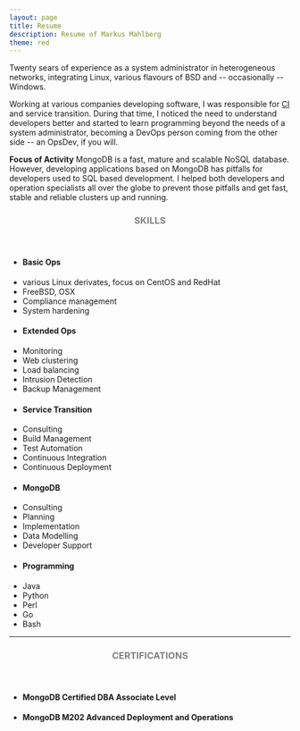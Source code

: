 ```yaml
---
layout: page
title: Resume
description: Resume of Markus Mahlberg 
theme: red
---
```

Twenty sears of experience as a system administrator in heterogeneous networks, integrating Linux, various flavours of BSD and -- occasionally -- Windows.

Working at various companies developing software, I was responsible for [CI][wp:ci] and service transition. During that time, I noticed the need to understand developers better and started to learn programming beyond the needs of a system administrator, becoming a DevOps person coming from the other side -- an OpsDev, if you will.

**Focus of Activity**
MongoDB is a fast, mature and scalable NoSQL database. However, developing applications based on MongoDB has pitfalls for developers used to SQL based development. I helped both developers and operation specialists all over the globe to prevent those pitfalls and get fast, stable and reliable clusters up and running.


<!-- Skills -->
<section class="row">
	<header class="col-md-3">
		<h3 style="text-transform:uppercase;color:gray">Skills</h3>
	</header>
	<div class="col-md-9">
		<div class="row">
			<div class="col-md-4">
				<ul class="list-group">
					<li class="list-group-item active"><h4><strong>Basic Ops</strong></h4></li>
					<li class="list-group-item">various Linux derivates, focus on CentOS and RedHat</li>
					<li class="list-group-item">FreeBSD, OSX</li>
					<li class="list-group-item">Compliance management</li>
					<li class="list-group-item">System hardening</li>
				</ul>
			</div>
			<div class="col-md-4">
				<ul class="list-group">
					<li class="list-group-item active"><h4><strong>Extended Ops</strong></h4></li>
					<li class="list-group-item">Monitoring</li>
					<li class="list-group-item">Web clustering</li>
          <li class="list-group-item">Load balancing</li>
					<li class="list-group-item">Intrusion Detection</li>
					<li class="list-group-item">Backup Management</li>
				</ul>
			</div>
      <div class="col-md-4">
				<ul class="list-group">
					<li class="list-group-item active"><h4><strong>Service Transition</strong></h4></li>
					<li class="list-group-item">Consulting</li>
					<li class="list-group-item">Build Management</li>
					<li class="list-group-item">Test Automation</li>
					<li class="list-group-item">Continuous Integration</li>
					<li class="list-group-item">Continuous Deployment</li>
				</ul>
      </div>
		</div>
    <div class="row">
			<div class="col-md-4">
				<ul class="list-group">
					<li class="list-group-item active"><h4><strong>MongoDB</strong></h4></li>
					<li class="list-group-item">Consulting</li>
					<li class="list-group-item">Planning</li>
					<li class="list-group-item">Implementation</li>
          <li class="list-group-item">Data Modelling</li>
          <li class="list-group-item">Developer Support</li>
				</ul>
			</div>
  		<div class="col-md-4">
  			<ul class="list-group">
  				<li class="list-group-item active"><h4><strong>Programming</strong></h4></li>
  				<li class="list-group-item">Java</li>
  				<li class="list-group-item">Python</li>
  				<li class="list-group-item">Perl</li>
          <li class="list-group-item">Go</li>
          <li class="list-group-item">Bash</li>
  			</ul>
  		</div>
    </div>
	</div>
</section>
<hr/>
<!-- Education -->
<section class="row">
	<header class="col-md-3">
		<h3 style="text-transform:uppercase;color:gray">Certifications</h3>
	</header>
	<div class="col-md-9">
		<ul>
			<li>
				<h4>MongoDB Certified DBA Associate Level</h4>
			</li>
			<li>
				<h4>MongoDB M202 Advanced Deployment and Operations</h4>
			</li>
		</ul>
	</div>
</section>
<!-- hr/-->
<!-- Work -->
<!-- <section class="row">
	<header class="col-md-3">
		<h3 style="text-transform:uppercase;color:gray">Work Experience</h3>
	</header>
	<div class="col-md-9">
		<ul>
			<li>
				<h4>C4 Advanced Solutions</h4>
				<h5>Present</h5>
				<p>Working as Application Developer</p>
			</li>
			<li>
				<h4>Abdul Samad Al Qurashi</h4>
				<h5>March 2010 - January 2013</h5>
				<p>Worked as Web Developer</p>
			</li>
			<li>
				<h4>Samsung SDS</h4>
				<h5>May 2009 - March 2010</h5>
				<p>Worked as Web Developer with MIS team</p>
			</li>
			<li>
				<h4>Honeywell Technology Solutions</h4>
				<h5>December 2006 - December 2008</h5>
				<p>Worked as Project Trainee & later Software Engineer</p>
			</li>
		</ul>
	</div>
</section>
-->

[wp:ci]: https://en.wikipedia.org/wiki/Continuous_integration "Wikipedia article on 'Continuous Integration'"